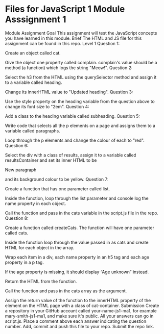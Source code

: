 # Files for JavaScript 1 Module Asssignment 1
Module Assignment
Goal
This assignment will test the JavaScript concepts you have learned in this module.
Brief
The HTML and JS file for this assignment can be found in this repo.
Level 1
Question 1:

Create an object called cat.

Give the object one property called complain. complain's value should be a method (a function) which logs the string "Meow!".
Question 2:

Select the h3 from the HTML using the querySelector method and assign it to a variable called heading.

Change its innerHTML value to "Updated heading".
Question 3:

Use the style property on the heading variable from the question above to change its font size to "2em".
Question 4:

Add a class to the heading variable called subheading.
Question 5:

Write code that selects all the p elements on a page and assigns them to a variable called paragraphs.

Loop through the p elements and change the colour of each to "red".
Question 6:

Select the div with a class of results, assign it to a variable called resultsContainer and set its inner HTML to be <p>New paragraph</p> and its background colour to be yellow.
Question 7:

Create a function that has one parameter called list.

Inside the function, loop through the list parameter and console log the name property in each object.

Call the function and pass in the cats variable in the script.js file in the repo.
Question 8:

Create a function called createCats. The function will have one parameter called cats.

Inside the function loop through the value passed in as cats and create HTML for each object in the array.

Wrap each item in a div, each name property in an h5 tag and each age property in a p tag.

If the age property is missing, it should display “Age unknown” instead.

Return the HTML from the function.

Call the function and pass in the cats array as the argument.

Assign the return value of the function to the innerHTML property of the element on the HTML page with a class of cat-container.
Submission
Create a repository in your GitHub account called your-name-js1-ma1, for example mary-smith-js1-ma1, and make sure it's public.
All your answers can go in script.js.
Place a comment above each answer indicating the question number.
Add, commit and push this file to your repo.
Submit the repo link.